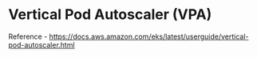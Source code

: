 # Vertical Pod Autoscaler (VPA)

Reference - https://docs.aws.amazon.com/eks/latest/userguide/vertical-pod-autoscaler.html